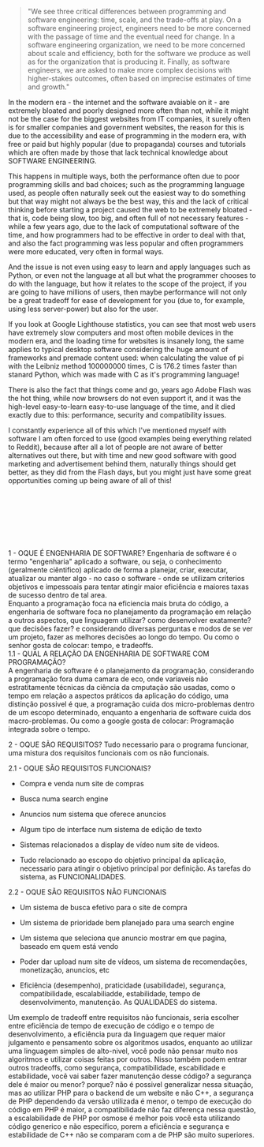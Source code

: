 > "We see three critical differences between programming and software engineering: time, scale, and the trade-offs at play.   On a software engineering project, engineers need to be more concerned with the passage of time and the eventual need for change. In a software engineering organization, we need to be more concerned about scale and efficiency, both for the software we produce as well as for the organization that is producing it. Finally, as software engineers, we are asked to make more complex decisions with higher-stakes outcomes, often based on imprecise estimates of time and growth."

  In the modern era - the internet and the software avaiable on it - are extremely bloated and poorly designed more often than not, while it might not be the case for the biggest websites from IT companies, it surely often is for smaller companies and government websites, the reason for this is due to the accessibility and ease of programming in the modern era, with free or paid but highly popular (due to propaganda) courses and tutorials which are often made by those that lack technical knowledge about SOFTWARE ENGINEERING.
  
  This happens in multiple ways, both the performance often due to poor programming skills and bad choices; such as the programming language used, as people often naturally seek out the easiest way to do something but that way might not always be the best way, this and the lack of critical thinking before starting a project caused the web to be extremely bloated - that is, code being slow, too big, and often full of not necessary features - while a few years ago, due to the lack of computational software of the time, and how programmers had to be effective in order to deal with that, and also the fact programming was less popular and often programmers were more educated, very often in formal ways.
  
  And the issue is not even using easy to learn and apply languages such as Python, or even not the language at all but what the programmer chooses to do with the language, but how it relates to the scope of the project, if you are going to have millions of users, then maybe performance will not only be a great tradeoff for ease of development for you (due to, for example, using less server-power) but also for the user.

  If you look at Google Lighthouse statistics, you can see that most web users have extremely slow computers and most often mobile devices in the modern era, and the loading time for websites is insanely long, the same applies to typical desktop software considering the huge amount of frameworks and premade content used: when calculating the value of pi with the Leibniz method 100000000 times, C is 176.2 times faster than stanard Python, which was made with C as it's programming language!
  
  There is also the fact that things come and go, years ago Adobe Flash was the hot thing, while now browsers do not even support it, and it was the high-level easy-to-learn easy-to-use language of the time, and it died exactly due to this: performance, security and compatibility issues. 
  
  I constantly experience all of this which I've mentioned myself with software I am often forced to use (good examples being everything related to Reddit), because after all a lot of people are not aware of better alternatives out there, but with time and new good software with good marketing and advertisement behind them, naturally things should get better, as they did from the Flash days, but you might just have some great opportunities coming up being aware of all of this!
  
<br />
<br />
<br />
<br />
<br />
<br />
  
1 - OQUE É ENGENHARIA DE SOFTWARE?
  Engenharia de software é o termo "engenharia" aplicado a software, ou seja, o conhecimento (geralmente ciêntifico) aplicado de forma a planejar, criar, executar, atualizar ou manter algo - no caso o software - onde se utilizam criterios objetivos e impessoais para tentar atingir maior eficiência e maiores taxas de sucesso dentro de tal area.  
  Enquanto a programação foca na eficiencia mais bruta do código, a engenharia de software foca no planejamento da programação em relação a outros aspectos, que linguagem utilizar?  como desenvolver exatamente? que decisões fazer? e considerando diversas perguntas e modos de se ver um projeto, fazer as melhores decisões ao longo do tempo. Ou como o senhor gosta de colocar: tempo, e tradeoffs.  
1.1 - QUAL A RELAÇÃO DA ENGENHARIA DE SOFTWARE COM PROGRAMAÇÃO?  
  A engenharia de software é o planejamento da programação, considerando a programação fora duma camara de eco, onde variaveis não estratitamente técnicas da ciência da cmputação são usadas, como o tempo em relação a aspectos práticos da aplicação do código, uma distinção possivel é que, a programação cuida dos micro-problemas dentro de um escopo determinado, enquanto a engenharia de software cuida dos macro-problemas. Ou como a google gosta de colocar: Programação integrada sobre o tempo.  

2 - OQUE SÃO REQUISITOS?
  Tudo necessario para o programa funcionar, uma mistura dos requisitos funcionais com os não funcionais.
  
2.1 - OQUE SÃO REQUISITOS FUNCIONAIS?
  - Compra e venda num site de compras
  - Busca numa search engine
  - Anuncios num sistema que oferece anuncios
  - Algum tipo de interface num sistema de edição de texto
  - Sistemas relacionados a display de vídeo num site de videos.

  - Tudo relacionado ao escopo do objetivo principal da aplicação, necessario para atingir o objetivo principal por definição. As tarefas do sistema, as FUNCIONALIDADES.
  
2.2 - OQUE SÃO REQUISITOS NÃO FUNCIONAIS
  - Um sistema de busca efetivo para o site de compra
  - Um sistema de prioridade bem planejado para uma search engine
  - Um sistema que seleciona que anuncio mostrar em que pagina, baseado em quem está vendo
  - Poder dar upload num site de vídeos, um sistema de recomendações, monetização, anuncios, etc

  - Eficiência (desempenho), praticidade (usabilidade), segurança, compatibilidade, escalabiliadde, estabilidade, tempo de desenvolvimento, manutenção. As QUALIDADES do sistema.

  Um exemplo de tradeoff entre requisitos não funcionais, seria escolher entre eficiência de tempo de execução de código e o tempo de desenvolvimento, a eficiência pura da linguagem que requer maior julgamento e pensamento sobre os algoritmos usados, enquanto ao utilizar uma linguagem simples de alto-nivel, você pode não pensar muito nos algoritmos e utilizar coisas feitas por outros.
  Nisso também podem entrar outros tradeoffs, como segurança, compatibilidade, escabilidade e estabilidade, você vai saber fazer manutenção desse código? a segurança dele é maior ou menor? porque? não é possivel generalizar nessa situação, mas ao utilizar PHP para o backend de um website e não C++, a segurança de PHP dependendo da versão utilizada é menor, o tempo de execução do código em PHP é maior, a compatibilidade não faz diferença nessa questão, a escalabilidade de PHP por osmose é melhor pois você esta utilizando código generico e não especifico, porem a eficiência e segurança e estabilidade de C++ não se comparam com a de PHP são muito superiores.
